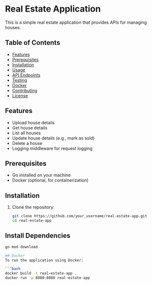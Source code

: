 # Real Estate Application

This is a simple real estate application that provides APIs for managing houses.

## Table of Contents
- [Features](#features)
- [Prerequisites](#prerequisites)
- [Installation](#installation)
- [Usage](#usage)
- [API Endpoints](#api-endpoints)
- [Testing](#testing)
- [Docker](#docker)
- [Contributing](#contributing)
- [License](#license)

## Features
- Upload house details
- Get house details
- List all houses
- Update house details (e.g., mark as sold)
- Delete a house
- Logging middleware for request logging

## Prerequisites
- Go installed on your machine
- Docker (optional, for containerization)

## Installation
1. Clone the repository:
   ```bash
   git clone https://github.com/your_username/real-estate-app.git
   cd real-estate-app

## Install Dependencies
```bash
go mod download

## Docker
To run the application using Docker:

```bash
docker build -t real-estate-app .
docker run -p 8080:8080 real-estate-app



